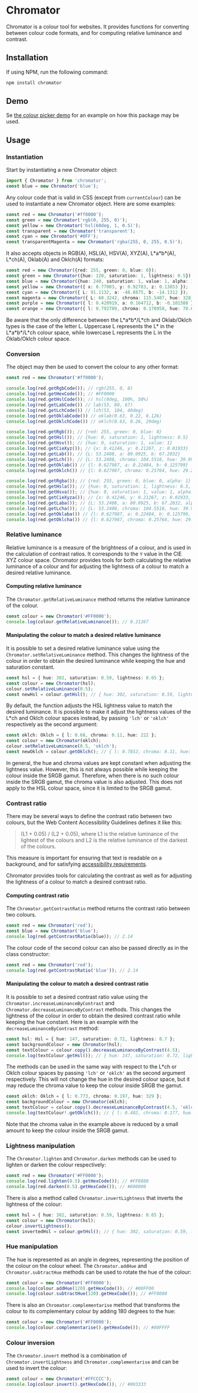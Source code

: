 # Chromator

Chromator is a colour tool for websites. It provides functions for converting between colour code formats, and for computing relative luminance and contrast.

## Installation
If using NPM, run the following command:
```bash
npm install chromator
```

## Demo
Se [the colour picker demo](https://tomaseng.github.io/Chromator/) for an example on how this package may be used.

## Usage

### Instantiation
Start by instantiating a new Chromator object:
```typescript
import { Chromator } from 'chromator';
const blue = new Chromator('blue');
```

Any colour code that is valid in CSS (except from `currentColour`) can be used to instantiate a new Chromator object. Here are some examples:
```typescript
const red = new Chromator('#ff0000');
const green = new Chromator('rgb(0, 255, 0)');
const yellow = new Chromator('hsl(60deg, 1, 0.5)');
const transparent = new Chromator('transparent');
const cyan = new Chromator('#0FF');
const transparentMagenta = new Chromator('rgba(255, 0, 255, 0.5)');
```

It also accepts objects in RGB(A), HSL(A), HSV(A), XYZ(A), L\*a\*b\*(A), L\*ch(A), Oklab(A) and Oklch(A) formats:
```typescript
const red = new Chromator({red: 255, green: 0, blue: 0});
const green = new Chromator({hue: 120, saturation: 1, lightness: 0.5});
const blue = new Chromator({hue: 240, saturation: 1, value: 1, alpha: 1});
const yellow = new Chromator({ x: 0.77003, y: 0.92783, z: 0.13853 });
const cyan = new Chromator({ L: 91.1132, a: -48.0875, b: -14.1312 });
const magenta = new Chromator({ L: 60.3242, chroma: 115.5407, hue: 328.235 });
const purple = new Chromator({ l: 0.420919, a: 0.164712, b: -0.101508 });
const orange = new Chromator({ l: 0.792709, chroma: 0.170958, hue: 70.668 });
```
Be aware that the only difference between the L\*a\*b*/L\*ch and Oklab/Oklch types is the case of the letter L.
Uppercase L represents the L\* in the L\*a\*b\*/L\*ch colour space, while lowercase L represents the L in the Oklab/Oklch colour space.

### Conversion
The object may then be used to convert the colour to any other format:
```typescript
const red = new Chromator('#ff0000');

console.log(red.getRgbCode()); // rgb(255, 0, 0)
console.log(red.getHexCode()); // #FF0000
console.log(red.getHslCode()); // hsl(0deg, 100%, 50%)
console.log(red.getLabCode()) // lab(53, 80, 67)
console.log(red.getLchCode()) // lch(53, 104, 40deg)
console.log(red.getOklabCode()) // oklab(0.63, 0.22, 0.126)
console.log(red.getOklchCode()) // oklch(0.63, 0.26, 29deg)

console.log(red.getRgb()); // {red: 255, green: 0, blue: 0}
console.log(red.getHsl()); // {hue: 0, saturation: 1, lightness: 0.5}
console.log(red.getHsv()); // {hue: 0, saturation: 1, value: 1}
console.log(red.getCieXyz()); // {x: 0.41246, y: 0.21267, z: 0.01933}
console.log(red.getLab()); // {L: 53.2408, a: 80.0925, b: 67.2032}
console.log(red.getLch()); // {L: 53.2408, chroma: 104.5518, hue: 39.999}
console.log(red.getOklab()) // {l: 0.627987, a: 0.22484, b: 0.125799}
console.log(red.getOklch()) // {l: 0.627987, chroma: 0.25764, hue: 29.227}

console.log(red.getRgba()); // {red: 255, green: 0, blue: 0, alpha: 1}
console.log(red.getHsla()); // {hue: 0, saturation: 1, lightness: 0.5, alpha: 1}
console.log(red.getHsva()); // {hue: 0, saturation: 1, value: 1, alpha: 1}
console.log(red.getCieXyza()); // {x: 0.41246, y: 0.21267, z: 0.01933, alpha: 1}
console.log(red.getLaba()); // {L: 53.2408, a: 80.0925, b: 67.2032, alpha: 1}
console.log(red.getLcha()); // {L: 53.2408, chroma: 104.5518, hue: 39.999, alpha: 1}
console.log(red.getOklaba()) // {l: 0.627987, a: 0.22484, b: 0.125799, alpha: 1}
console.log(red.getOklcha()) // {l: 0.627987, chroma: 0.25764, hue: 29.227, alpha: 1}
```

### Relative luminance
Relative luminance is a measure of the brightness of a colour, and is used in the calculation of contrast ratios.
It corresponds to the `Y` value in the CIE XYZ colour space. Chromator provides tools for both calculating the relative luminance of a colour and for adjusting the lightness of a colour to match a desired relative luminance.

#### Computing relative luminance
The `Chromator.getRelativeLuminance` method returns the relative luminance of the colour.
```typescript
const colour = new Chromator('#FF0000');
console.log(colour.getRelativeLuminance()); // 0.21267
```

#### Manipulating the colour to match a desired relative luminance
It is possible to set a desired relative luminance value using the `Chromator.setRelativeLuminance` method.
This changes the lightness of the colour in order to obtain the desired luminance while keeping the hue and saturation constant.
```typescript
const hsl = { hue: 302, saturation: 0.59, lightness: 0.65 };
const colour = new Chromator(hsl);
colour.setRelativeLuminance(0.5);
const newHsl = colour.getHsl(); // { hue: 302, saturation: 0.59, lightness: 0.78 }
```
By default, the function adjusts the HSL lightness value to match the desired luminance.
It is possible to make it adjust the lightness values of the L\*ch and Oklch colour spaces instead, by passing `'lch'` or `'oklch'` respectively as the second argument:
```typescript
const oklch: Oklch = { l: 0.68, chroma: 0.11, hue: 222 };
const colour = new Chromator(oklch);
colour.setRelativeLuminance(0.5, 'oklch');
const newOklch = colour.getOklch(); // { l: 0.7852, chroma: 0.11, hue: 222 }
```
In general, the hue and chroma values are kept constant when adjusting the lightness value.
However, this is not always possible while keeping the colour inside the SRGB gamut.
Therefore, when there is no such colour inside the SRGB gamut, the chroma value is also adjusted.
This does not apply to the HSL colour space, since it is limited to the SRGB gamut.

### Contrast ratio
There may be several ways to define the contrast ratio between two colours, but the Web Content Accessibility Guidelines defines it like this:
> (L1 + 0.05) / (L2 + 0.05), where L1 is the relative luminance of the lightest of the colours and L2 is the relative luminance of the darkest of the colours.

This measure is important for ensuring that text is readable on a background, and for satisfying [accessibility requirements](https://www.w3.org/WAI/WCAG21/Understanding/contrast-minimum).

Chromator provides tools for calculating the contrast as well as for adjusting the lightness of a colour to match a desired contrast ratio.

#### Computing contrast ratio
The `Chromator.getContrastRatio` method returns the contrast ratio between two colours.
```typescript
const red = new Chromator('red');
const blue = new Chromator('blue');
console.log(red.getContrastRatio(blue)); // 2.14
```
The colour code of the second colour can also be passed directly as in the class constructor:
```typescript
const red = new Chromator('red');
console.log(red.getContrastRatio('blue')); // 2.14
```

#### Manipulating the colour to match a desired contrast ratio
It is possible to set a desired contrast ratio value using the `Chromator.increaseLuminanceByContrast` and `Chromator.decreaseLuminanceByContrast` methods.
This changes the lightness of the colour in order to obtain the desired contrast ratio while keeping the hue constant.
Here is an example with the `decreaseLuminanceByContrast` method:
```typescript
const hsl: Hsl = { hue: 147, saturation: 0.72, lightness: 0.7 };
const backgroundColour = new Chromator(hsl);
const textColour = colour.copy().decreaseLuminanceByContrast(4.5);
console.log(textColour.getHsl()); // { hue: 147, saturation: 0.72, lightness: 0.24 }
```
The methods can be used in the same way with respect to the L\*ch or Oklch colour spaces by passing `'lch'` or `'oklch'` as the second argument respectively.
This will not change the hue in the desired colour space, but it may reduce the chroma value to keep the colour inside SRGB the gamut.
```typescript
const oklch: Oklch = { l: 0.773, chroma: 0.197, hue: 329 };
const backgroundColour = new Chromator(oklch);
const textColour = colour.copy().decreaseLuminanceByContrast(4.5, 'oklch');
console.log(textColour!.getOklch()); // { l: 0.402, chroma: 0.177, hue: 329 }
```
Note that the chroma value in the example above is reduced by a small amount to keep the colour inside the SRGB gamut.

### Lightness manipulation
The `Chromator.lighten` and `Chromator.darken` methods can be used to lighten or darken the colour respectively:
```typescript
const red = new Chromator('#FF0000');
console.log(red.lighten(0.5).getHexCode()); // #FF8080
console.log(red.darken(0.5).getHexCode()); // #800000
```
There is also a method called `Chromator.invertLightness` that inverts the lightness of the colour:
```typescript
const hsl = { hue: 302, saturation: 0.59, lightness: 0.65 };
const colour = new Chromator(hsl);
colour.invertLightness();
const invertedHsl = colour.getHsl(); // { hue: 302, saturation: 0.59, lightness: 0.35 }
```

### Hue manipulation
The hue is represented as an angle in degrees, representing the position of the colour on the colour wheel.
The `Chromator.addHue` and `Chromator.subtractHue` methods can be used to rotate the hue of the colour:
```typescript
const colour = new Chromator('#FF0000');
console.log(colour.addHue(120).getHexCode()); // #00FF00
console.log(colour.subtractHue(120).getHexCode()); // #FF0000
```
There is also an `Chromator.complementarise` method that transforms the colour to its complementary colour by adding 180 degrees to the hue:
```typescript
const colour = new Chromator('#FF0000');
console.log(colour.complementarise().getHexCode()); // #00FFFF
```

### Colour inversion
The `Chromator.invert` method is a combination of `Chromator.invertLightness` and `Chromator.complementarise` and can be used to invert the colour:
```typescript
const colour = new Chromator('#FFCCCC');
console.log(colour.invert().getHexCode()); // #003333
```
